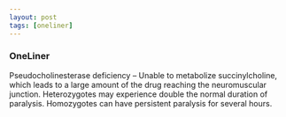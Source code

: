 ```yaml
---
layout: post
tags: [oneliner]
---
```



### OneLiner

Pseudocholinesterase deficiency – Unable to metabolize succinylcholine, which leads to a large amount of the drug reaching the neuromuscular junction. Heterozygotes may experience double the normal duration of paralysis. Homozygotes can have persistent paralysis for several hours.
